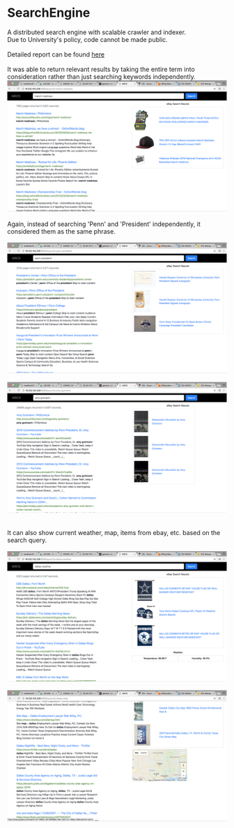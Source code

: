 # SearchEngine
A distributed search engine with scalable crawler and indexer. </br>
Due to University's policy, code cannot be made public. </br>
</br>Detailed report can be found [here](https://drive.google.com/file/d/1okhyIMINsN540Qcb1n7rk984ggG6v6BJ/view?usp=sharing)
</br>
</br>
It was able to return relevant results by taking the entire term into consideration rather than just searching keywords independently. </br>
![screenshot_1](./screenshots/dse_1.png)
</br>
</br>
Again, instead of searching 'Penn' and 'President' independently, it considered them as the same phrase. </br></br>
![screenshot_2](./screenshots/dse_4.png)
</br>
</br>
![screenshot_3](./screenshots/dse_5.png)
</br>
</br>
</br>
It can also show current weather, map, items from ebay, etc. based on the search query.</br></br>
![screenshot_4](./screenshots/dse_2.png)
</br>
</br>
![screenshot_5](./screenshots/dse_3.png)
</br>

